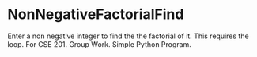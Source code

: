 # NonNegativeFactorialFind
Enter a non negative integer to find the the factorial of it. This requires the loop. For CSE 201. Group Work. Simple Python Program.

